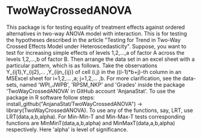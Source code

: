 # TwoWayCrossedANOVA
 This package is for testing equality of treatment effects against ordered alternatives in two-way ANOVA model with interaction. This is for testing the hypotheses described in the article "Testing for Trend in Two-Way Crossed Effects Model under Heteroscedasticity".
 Suppose, you want to test for increasing simple effects of levels 1,2,...,a of factor A across the levels 1,2,...,b of factor B. Then arrange the data set in an excel sheet with a particular pattern, which is as follows. Take the observations Y_{ij1},Y_{ij2},... ,Y_{ijn_{ij}} of cell (i,j) in the ((i-1)*b+j)-th column in an MSExcel sheet for i=1,2,... ,a; j=1,2,... ,b.  For more clarification, see the data-sets, named 'WPI_JWPB', 'RPSM_NKP' and 'Grades' inside the package 'TwoWayCrossedANOVA' in GitHub account 'AnjanaStat'.
To use the package in R software follow steps:
install_github("AnjanaStat/TwoWayCrossedANOVA") -> library(TwoWayCrossedANOVA). To use any of the functions, say, LRT, use LRT(data,a,b,alpha). For Min-Min-T and Min-Max-T tests corresponding functions are MinMinT(data,a,b,alpha) and MinMaxT(data,a,b,alpha) respectively. Here 'alpha' is level of significance.  
